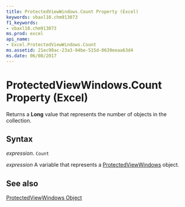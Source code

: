 ```yaml
---
title: ProtectedViewWindows.Count Property (Excel)
keywords: vbaxl10.chm913073
f1_keywords:
- vbaxl10.chm913073
ms.prod: excel
api_name:
- Excel.ProtectedViewWindows.Count
ms.assetid: 21ec98ac-23a3-94be-515d-0639eeaa63d4
ms.date: 06/08/2017
---
```



# ProtectedViewWindows.Count Property (Excel)

Returns a  **Long** value that represents the number of objects in the collection.


## Syntax

 _expression_. `Count`

 _expression_ A variable that represents a [ProtectedViewWindows](Excel.ProtectedViewWindows.md) object.


## See also


[ProtectedViewWindows Object](Excel.ProtectedViewWindows.md)

